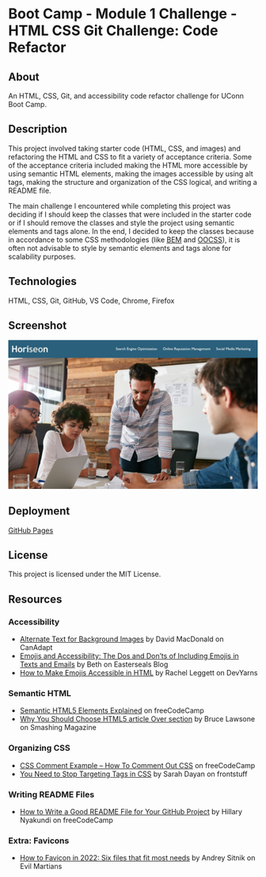# Boot Camp - Module 1 Challenge - HTML CSS Git Challenge: Code Refactor

## About

An HTML, CSS, Git, and accessibility code refactor challenge for UConn Boot Camp.

## Description

This project involved taking starter code (HTML, CSS, and images) and refactoring the HTML and CSS to fit a variety of acceptance criteria. Some of the acceptance criteria included making the HTML more accessible by using semantic HTML elements, making the images accessible by using alt tags, making the structure and organization of the CSS logical, and writing a README file.

The main challenge I encountered while completing this project was deciding if I should keep the classes that were included in the starter code or if I should remove the classes and style the project using semantic elements and tags alone. In the end, I decided to keep the classes because in accordance to some CSS methodologies (like [BEM](https://getbem.com/) and [OOCSS](http://oocss.org/)), it is often not advisable to style by semantic elements and tags alone for scalability purposes.

## Technologies

HTML, CSS, Git, GitHub, VS Code, Chrome, Firefox

## Screenshot

![README Screenshot](assets/images/readme-screenshot.jpg)

## Deployment

[GitHub Pages](https://kkarrwrites.github.io/boot-camp-module-01-challenge/)

## License

This project is licensed under the MIT License.

## Resources

### Accessibility

- [Alternate Text for Background Images](https://www.davidmacd.com/blog/alternate-text-for-css-background-images.html) by David MacDonald on CanAdapt
- [Emojis and Accessibility: The Dos and Don’ts of Including Emojis in Texts and Emails](https://blog.easterseals.com/emojis-and-accessibility-the-dos-and-donts-of-including-emojis-in-texts-and-emails/) by Beth on Easterseals Blog
- [How to Make Emojis Accessible in HTML](https://devyarns.com/accessible-emojis/) by Rachel Leggett on DevYarns

### Semantic HTML

- [Semantic HTML5 Elements Explained](https://www.freecodecamp.org/news/semantic-html5-elements/) on freeCodeCamp
- [Why You Should Choose HTML5 article Over section](https://www.smashingmagazine.com/2020/01/html5-article-section/) by Bruce Lawsone on Smashing Magazine

### Organizing CSS

- [CSS Comment Example – How To Comment Out CSS](https://www.freecodecamp.org/news/comments-in-css/) on freeCodeCamp
- [You Need to Stop Targeting Tags in CSS](https://frontstuff.io/you-need-to-stop-targeting-tags-in-css) by Sarah Dayan on frontstuff

### Writing README Files

- [How to Write a Good README File for Your GitHub Project](https://www.freecodecamp.org/news/how-to-write-a-good-readme-file/) by Hillary Nyakundi on freeCodeCamp

### Extra: Favicons

- [How to Favicon in 2022: Six files that fit most needs](https://evilmartians.com/chronicles/how-to-favicon-in-2021-six-files-that-fit-most-needs) by Andrey Sitnik on Evil Martians
